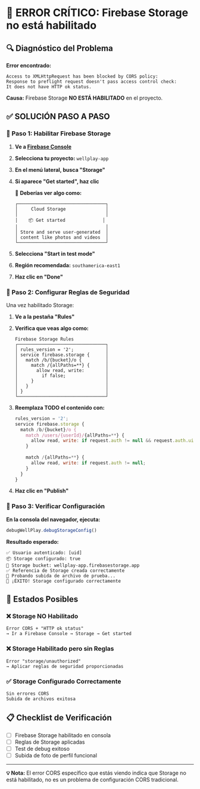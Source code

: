 # 🚨 ERROR CRÍTICO: Firebase Storage no está habilitado

## 🔍 Diagnóstico del Problema

**Error encontrado:**
```
Access to XMLHttpRequest has been blocked by CORS policy: 
Response to preflight request doesn't pass access control check: 
It does not have HTTP ok status.
```

**Causa:** Firebase Storage **NO ESTÁ HABILITADO** en el proyecto.

## ✅ SOLUCIÓN PASO A PASO

### 🔧 Paso 1: Habilitar Firebase Storage

1. **Ve a [Firebase Console](https://console.firebase.google.com/)**
2. **Selecciona tu proyecto:** `wellplay-app`
3. **En el menú lateral, busca "Storage"**
4. **Si aparece "Get started", haz clic**
   
   📸 **Deberías ver algo como:**
   ```
   ┌─────────────────────────────────┐
   │     Cloud Storage               │
   │                                 │
   │    📦 Get started              │
   │                                 │
   │ Store and serve user-generated  │
   │ content like photos and videos  │
   └─────────────────────────────────┘
   ```

5. **Selecciona "Start in test mode"**
6. **Región recomendada:** `southamerica-east1`
7. **Haz clic en "Done"**

### 🔧 Paso 2: Configurar Reglas de Seguridad

Una vez habilitado Storage:

1. **Ve a la pestaña "Rules"**
2. **Verifica que veas algo como:**
   ```
   Firebase Storage Rules
   ┌─────────────────────────────────┐
   │ rules_version = '2';            │
   │ service firebase.storage {      │
   │   match /b/{bucket}/o {         │
   │     match /{allPaths=**} {      │
   │       allow read, write:        │
   │         if false;               │
   │     }                           │
   │   }                             │
   │ }                               │
   └─────────────────────────────────┘
   ```

3. **Reemplaza TODO el contenido con:**
   ```javascript
   rules_version = '2';
   service firebase.storage {
     match /b/{bucket}/o {
       match /users/{userId}/{allPaths=**} {
         allow read, write: if request.auth != null && request.auth.uid == userId;
       }
       
       match /{allPaths=**} {
         allow read, write: if request.auth != null;
       }
     }
   }
   ```

4. **Haz clic en "Publish"**

### 🔧 Paso 3: Verificar Configuración

**En la consola del navegador, ejecuta:**
```javascript
debugWellPlay.debugStorageConfig()
```

**Resultado esperado:**
```
✅ Usuario autenticado: [uid]
📦 Storage configurado: true
🏪 Storage bucket: wellplay-app.firebasestorage.app
✅ Referencia de Storage creada correctamente
🧪 Probando subida de archivo de prueba...
🎉 ¡ÉXITO! Storage configurado correctamente
```

## 🎯 Estados Posibles

### ❌ Storage NO Habilitado
```
Error CORS + "HTTP ok status"
→ Ir a Firebase Console → Storage → Get started
```

### ❌ Storage Habilitado pero sin Reglas
```
Error "storage/unauthorized"
→ Aplicar reglas de seguridad proporcionadas
```

### ✅ Storage Configurado Correctamente
```
Sin errores CORS
Subida de archivos exitosa
```

## 📋 Checklist de Verificación

- [ ] Firebase Storage habilitado en consola
- [ ] Reglas de Storage aplicadas
- [ ] Test de debug exitoso
- [ ] Subida de foto de perfil funcional

---

**💡 Nota:** El error CORS específico que estás viendo indica que Storage no está habilitado, no es un problema de configuración CORS tradicional.
